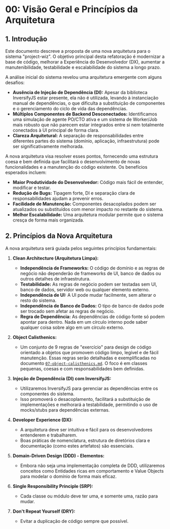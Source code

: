 # 00: Visão Geral e Princípios da Arquitetura

## 1. Introdução

Este documento descreve a proposta de uma nova arquitetura para o sistema "project-wiz". O objetivo principal desta refatoração é modernizar a base de código, melhorar a Experiência do Desenvolvedor (DX), aumentar a manutenibilidade, testabilidade e escalabilidade do sistema a longo prazo.

A análise inicial do sistema revelou uma arquitetura emergente com alguns desafios:
- **Ausência de Injeção de Dependência (DI):** Apesar da biblioteca InversifyJS estar presente, ela não é utilizada, levando à instanciação manual de dependências, o que dificulta a substituição de componentes e o gerenciamento do ciclo de vida das dependências.
- **Múltiplos Componentes de Backend Desconectados:** Identificamos uma simulação de agente PO/CTO ativa e um sistema de Worker/Job mais robusto que não parecem estar integrados entre si nem totalmente conectados à UI principal de forma clara.
- **Clareza Arquitetural:** A separação de responsabilidades entre diferentes partes do sistema (domínio, aplicação, infraestrutura) pode ser significativamente melhorada.

A nova arquitetura visa resolver esses pontos, fornecendo uma estrutura coesa e bem definida que facilitará o desenvolvimento de novas funcionalidades e a manutenção do código existente. Os benefícios esperados incluem:
- **Maior Produtividade do Desenvolvedor:** Código mais fácil de entender, modificar e testar.
- **Redução de Bugs:** Tipagem forte, DI e separação clara de responsabilidades ajudam a prevenir erros.
- **Facilidade de Manutenção:** Componentes desacoplados podem ser atualizados ou substituídos com menor impacto no restante do sistema.
- **Melhor Escalabilidade:** Uma arquitetura modular permite que o sistema cresça de forma mais organizada.

## 2. Princípios da Nova Arquitetura

A nova arquitetura será guiada pelos seguintes princípios fundamentais:

1.  **Clean Architecture (Arquitetura Limpa):**
    *   **Independência de Frameworks:** O código de domínio e as regras de negócio não dependerão de frameworks de UI, banco de dados ou outros detalhes de infraestrutura.
    *   **Testabilidade:** As regras de negócio podem ser testadas sem UI, banco de dados, servidor web ou qualquer elemento externo.
    *   **Independência de UI:** A UI pode mudar facilmente, sem alterar o resto do sistema.
    *   **Independência de Banco de Dados:** O tipo de banco de dados pode ser trocado sem afetar as regras de negócio.
    *   **Regra de Dependência:** As dependências de código fonte só podem apontar para dentro. Nada em um círculo interno pode saber qualquer coisa sobre algo em um círculo externo.

2.  **Object Calisthenics:**
    *   Um conjunto de 9 regras de "exercício" para design de código orientado a objetos que promovem código limpo, legível e de fácil manutenção. Essas regras serão detalhadas e exemplificadas no documento [`07-object-calisthenics.md`](./07-object-calisthenics.md). O foco é em classes pequenas, coesas e com responsabilidades bem definidas.

3.  **Injeção de Dependência (DI) com InversifyJS:**
    *   Utilizaremos InversifyJS para gerenciar as dependências entre os componentes do sistema.
    *   Isso promoverá o desacoplamento, facilitará a substituição de implementações e melhorará a testabilidade, permitindo o uso de mocks/stubs para dependências externas.

4.  **Developer Experience (DX):**
    *   A arquitetura deve ser intuitiva e fácil para os desenvolvedores entenderem e trabalharem.
    *   Boas práticas de nomenclatura, estrutura de diretórios clara e documentação (como estes artefatos) são essenciais.

5.  **Domain-Driven Design (DDD) - Elementos:**
    *   Embora não seja uma implementação completa de DDD, utilizaremos conceitos como Entidades ricas em comportamento e Value Objects para modelar o domínio de forma mais eficaz.

6.  **Single Responsibility Principle (SRP):**
    *   Cada classe ou módulo deve ter uma, e somente uma, razão para mudar.

7.  **Don't Repeat Yourself (DRY):**
    *   Evitar a duplicação de código sempre que possível.
